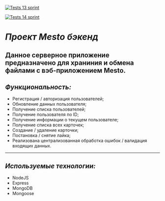 [![Tests 13 sprint](https://github.com/PSK888/express-mesto-gha/actions/workflows/tests-13-sprint.yml/badge.svg?branch=main)](https://github.com/PSK888/express-mesto-gha/actions/workflows/tests-13-sprint.yml)

[![Tests 14 sprint](https://github.com/PSK888/express-mesto-gha/actions/workflows/tests-14-sprint.yml/badge.svg?branch=main)](https://github.com/PSK888/express-mesto-gha/actions/workflows/tests-14-sprint.yml)

# ***Проект Mesto бэкенд***
Данное серверное приложение предназначено для храниния и обмена файлами с вэб-приложением Mesto.
---
## *Функциональность:*

* Регистрация / авторизация пользователей;
* Обновление данных пользователя;
* Получение списка пользователей;
* Получение пользователя по ID;
* Получение информации о текущем пользователе;
* Получение списка всех карточек;
* Создание / удаление карточки;
* Постановка / снятие лайка;
* Реализована централизованная обработка ошибок / валидация входящих данных.
---
## *Используемые технологии:*

* NodeJS
* Express
* MongoDB
* Mongoose
